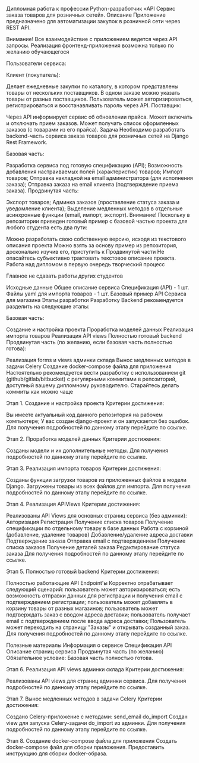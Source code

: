 Дипломная работа к профессии Python-разработчик «API Сервис заказа товаров для розничных сетей».
Описание
Приложение предназначено для автоматизации закупок в розничной сети через REST API.

Внимание! Все взаимодействие с приложением ведется через API запросы. Реализация фронтенд-приложения возможна только по желанию обучающегося

Пользователи сервиса:

Клиент (покупатель):

Делает ежедневные закупки по каталогу, в котором представлены товары от нескольких поставщиков.
В одном заказе можно указать товары от разных поставщиков.
Пользователь может авторизироваться, регистрироваться и восстанавливать пароль через API.
Поставщик:

Через API информирует сервис об обновлении прайса.
Может включать и отключать прием заказов.
Может получать список оформленных заказов (с товарами из его прайса).
Задача
Необходимо разработать backend-часть сервиса заказа товаров для розничных сетей на Django Rest Framework.

Базовая часть:

Разработка сервиса под готовую спецификацию (API);
Возможность добавления настраиваемых полей (характеристик) товаров;
Импорт товаров;
Отправка накладной на email администратора (для исполнения заказа);
Отправка заказа на email клиента (подтверждение приема заказа).
Продвинутая часть:

Экспорт товаров;
Админка заказов (проставление статуса заказа и уведомление клиента);
Выделение медленных методов в отдельные асинхронные функции (email, импорт, экспорт).
Внимание!
Поскольку в репозитории приведен готовый пример с базовой частью проекта для любого студента есть два пути:

Можно разработать свою собственную версию, исходя из текстового описания проекта
Можно взять за основу пример из репозитория, досконально изучив его, приступить к Продвинутой части
Не опасайтесь субъективно трактовать текстовое описание проекта. Работа над дипломом в первую очередь творческий процесс

Главное не сдавать работы других студентов

Исходные данные
Общее описание сервиса
Спецификация (API) - 1 шт.
Файлы yaml для импорта товаров - 1 шт.
Базовый пример API Сервиса для магазина
Этапы разработки
Разработку Backend рекомендуется разделить на следующие этапы:

Базовая часть:

Создание и настройка проекта
Проработка моделей данных
Реализация импорта товаров
Реализация API views
Полностью готовый backend
Продвинутая часть (по желанию, если базовая часть полностью готова):

Реализация forms и views админки склада
Вынос медленных методов в задачи Celery
Создание docker-compose файла для приложения
Настоятельно рекомендуется вести разработку с использованием git (github/gitlab/bitbucket) с регулярными коммитами в репозиторий, доступный вашему дипломному руководителю. Старайтесь делать коммиты как можно чаще

Этап 1. Создание и настройка проекта
Критерии достижения:

Вы имеете актуальный код данного репозитория на рабочем компьютере;
У вас создан django-проект и он запускается без ошибок.
Для получения подробностей по данному этапу перейдите по ссылке.

Этап 2. Проработка моделей данных
Критерии достижения:

Созданы модели и их дополнительные методы.
Для получения подробностей по данному этапу перейдите по ссылке.

Этап 3. Реализация импорта товаров
Критерии достижения:

Созданы функции загрузки товаров из приложенных файлов в модели Django.
Загружены товары из всех файлов для импорта.
Для получения подробностей по данному этапу перейдите по ссылке.

Этап 4. Реализация APIViews
Критерии достижения:

Реализованы API Views для основных страниц сервиса (без админки):
Авторизация
Регистрация
Получение списка товаров
Получение спецификации по отдельному товару в базе данных
Работа с корзиной (добавление, удаление товаров)
Добавление/удаление адреса доставки
Подтверждение заказа
Отправка email c подтверждением
Получение списка заказов
Получение деталей заказа
Редактирование статуса заказа
Для получения подробностей по данному этапу перейдите по ссылке.

Этап 5. Полностью готовый backend
Критерии достижения:

Полностью работающие API Endpoint'ы
Корректно отрабатывает следующий сценарий:
пользователь может авторизироваться;
есть возможность отправки данных для регистрации и получения email с подтверждением регистрации;
пользователь может добавлять в корзину товары от разных магазинов;
пользователь может подтверждать заказ с вводом адреса доставки;
пользователь получает email с подтверждением после ввода адреса доставки;
Пользователь может переходить на страницу "Заказы" и открывать созданный заказ.
Для получения подробностей по данному этапу перейдите по ссылке.

Полезные материалы
Информация о сервисе
Спецификация API
Описание страниц сервиса
Продвинутая часть (по желанию)
Обязательное условие: Базовая часть полностью готова.

Этап 6. Реализация API views админки склада
Критерии достижения:

Реализованы API views для страниц админки сервиса.
Для получения подробностей по данному этапу перейдите по ссылке.

Этап 7. Вынос медленных методов в задачи Celery
Критерии достижения:

Создано Celery-приложение c методами:
send_email
do_import
Создан view для запуска Celery-задачи do_import из админки.
Для получения подробностей по данному этапу перейдите по ссылке.

Этап 8. Создание docker-compose файла для приложения
Создать docker-compose файл для сборки приложения.
Предоставить инструкцию для сборки docker-образа.
